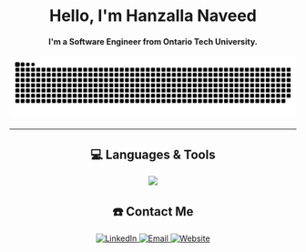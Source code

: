 <div align="center">
  <!--   <img width="35" src="https://github.com/1999AZZAR/1999AZZAR/blob/main/resources/img/waving.gif"> -->
  <h1 align="center">Hello, I'm Hanzalla Naveed</h1>
  <h4 align="center">I'm a Software Engineer from Ontario Tech University.</h4>
</div>

<picture>
  <source
    media="(prefers-color-scheme: dark)"
    srcset="https://raw.githubusercontent.com/platane/snk/output/github-contribution-grid-snake-dark.svg"
  />
  <source
    media="(prefers-color-scheme: light)"
    srcset="https://raw.githubusercontent.com/platane/snk/output/github-contribution-grid-snake.svg"
  />
  <img
    alt="github contribution grid snake animation"
    src="https://raw.githubusercontent.com/platane/snk/output/github-contribution-grid-snake.svg"
  />
</picture>

-----

<div align="center">
  <h2>💻 Languages & Tools</h2>
  <p align="center">
    <a href="https://skillicons.dev">
      <img src="https://skillicons.dev/icons?i=react,js,html,css,scss,php,nodejs,py,django,spring,bootstrap,c,cpp,css,docker,express,java,ros,linux,bash,kafka,maven,mongodb,postgres,postman,mysql,firebase,tailwind,kubernetes,gcp,git,figma,flutter,arduino,raspberrypi,eclipse,idea,replit,github,vscode&perline=10" />
    </a>
  </p>
</div>

<div align="center">
  <h2>☎️ Contact Me</h2>
 <p align="center">
    <a href="https://www.linkedin.com/in/hanzalla-naveed/" target="blank">
        <img src="https://img.shields.io/badge/linkedin-%231DA1F2.svg?style=for-the-badge&logo=linkedin&logoColor=white"
             alt="LinkedIn" height="30"/>
    </a>
    <a href="mailto:hanzallanaveed2001@gmail.com" target="blank">
        <img src="https://img.shields.io/badge/gmail-EA4335.svg?style=for-the-badge&logo=gmail&logoColor=white"
             alt="Email" height="30"/>
    </a>
    <a href="https://www.hanzallanaveed.com" target="blank">
        <img src="https://img.shields.io/badge/website-black.svg?style=for-the-badge&logo=internet-explorer&logoColor=00C2F3"
             alt="Website" height="30"/>
    </a>
</p>
</div>
